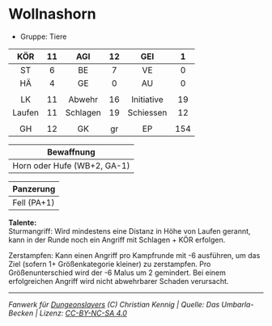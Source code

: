# Wollnashorn  
- Gruppe: Tiere  

| KÖR | 11 | AGI | 12 | GEI | 1 |
| :-: | :-: | :-: | :-: | :-: | :-: |
| ST | 6 | BE | 7 | VE | 0 |
| HÄ | 4 | GE | 0 | AU | 0 |
|  |
| LK | 11 | Abwehr | 16 | Initiative | 19 |
| Laufen | 11 | Schlagen | 19 | Schiessen | 12 |
|  |
| GH | 12 | GK | gr | EP | 154 |

| Bewaffnung |
| --- |
| Horn oder Hufe (WB+2, GA-1) |


| Panzerung |
| --- |
| Fell (PA+1) |


**Talente:**  
Sturmangriff: Wird mindestens eine Distanz in Höhe von Laufen gerannt, kann in der Runde noch ein Angriff mit Schlagen + KÖR erfolgen.

Zerstampfen: Kann einen Angriff pro Kampfrunde mit -6 ausführen, um das Ziel (sofern 1+ Größenkategorie kleiner) zu zerstampfen. Pro Größenunterschied wird der -6 Malus um 2 gemindert. Bei einem erfolgreichen Angriff wird nicht abwehrbarer Schaden verursacht.





___
*Fanwerk für [Dungeonslayers](https://www.dungeonslayers.net/) (C) Christian Kennig | Quelle: Das Umbarla-Becken | Lizenz: [CC-BY-NC-SA 4.0](https://creativecommons.org/licenses/by-nc-sa/4.0/deed.de)*